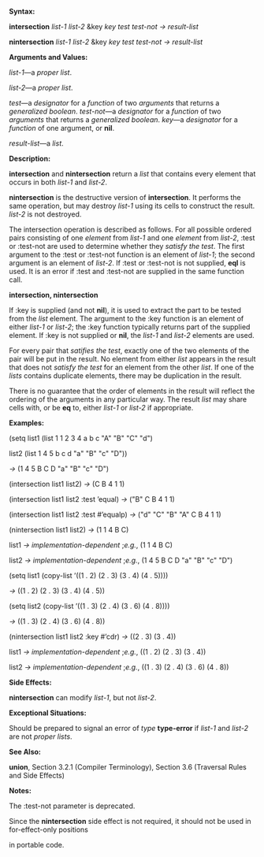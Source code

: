  

**Syntax:** 

**intersection** *list-1 list-2* &key *key test test-not → result-list* 

**nintersection** *list-1 list-2* &key *key test test-not → result-list* 

**Arguments and Values:** 

*list-1*—a *proper list*. 

*list-2*—a *proper list*. 

*test*—a *designator* for a *function* of two *arguments* that returns a *generalized boolean*. *test-not*—a *designator* for a *function* of two *arguments* that returns a *generalized boolean*. *key*—a *designator* for a *function* of one argument, or **nil**. 

*result-list*—a *list*. 

**Description:** 

**intersection** and **nintersection** return a *list* that contains every element that occurs in both *list-1* and *list-2*. 

**nintersection** is the destructive version of **intersection**. It performs the same operation, but may destroy *list-1* using its cells to construct the result. *list-2* is not destroyed. 

The intersection operation is described as follows. For all possible ordered pairs consisting of one *element* from *list-1* and one *element* from *list-2*, :test or :test-not are used to determine whether they *satisfy the test*. The first argument to the :test or :test-not function is an element of *list-1*; the second argument is an element of *list-2*. If :test or :test-not is not supplied, **eql** is used. It is an error if :test and :test-not are supplied in the same function call. 



 

 

**intersection, nintersection** 

If :key is supplied (and not **nil**), it is used to extract the part to be tested from the *list* element. The argument to the :key function is an element of either *list-1* or *list-2*; the :key function typically returns part of the supplied element. If :key is not supplied or **nil**, the *list-1* and *list-2* elements are used. 

For every pair that *satifies the test*, exactly one of the two elements of the pair will be put in the result. No element from either *list* appears in the result that does not *satisfy the test* for an element from the other *list*. If one of the *lists* contains duplicate elements, there may be duplication in the result. 

There is no guarantee that the order of elements in the result will reflect the ordering of the arguments in any particular way. The result *list* may share cells with, or be **eq** to, either *list-1* or *list-2* if appropriate. 

**Examples:** 

(setq list1 (list 1 1 2 3 4 a b c "A" "B" "C" "d") 

list2 (list 1 4 5 b c d "a" "B" "c" "D")) 

*→* (1 4 5 B C D "a" "B" "c" "D") 

(intersection list1 list2) *→* (C B 4 1 1) 

(intersection list1 list2 :test ’equal) *→* ("B" C B 4 1 1) 

(intersection list1 list2 :test #’equalp) *→* ("d" "C" "B" "A" C B 4 1 1) 

(nintersection list1 list2) *→* (1 1 4 B C) 

list1 *→ implementation-dependent* ;*e.g.*, (1 1 4 B C) 

list2 *→ implementation-dependent* ;*e.g.*, (1 4 5 B C D "a" "B" "c" "D") 

(setq list1 (copy-list ’((1 . 2) (2 . 3) (3 . 4) (4 . 5)))) 

*→* ((1 . 2) (2 . 3) (3 . 4) (4 . 5)) 

(setq list2 (copy-list ’((1 . 3) (2 . 4) (3 . 6) (4 . 8)))) 

*→* ((1 . 3) (2 . 4) (3 . 6) (4 . 8)) 

(nintersection list1 list2 :key #’cdr) *→* ((2 . 3) (3 . 4)) 

list1 *→ implementation-dependent* ;*e.g.*, ((1 . 2) (2 . 3) (3 . 4)) 

list2 *→ implementation-dependent* ;*e.g.*, ((1 . 3) (2 . 4) (3 . 6) (4 . 8)) 

**Side Effects:** 

**nintersection** can modify *list-1*, but not *list-2*. 

**Exceptional Situations:** 

Should be prepared to signal an error of *type* **type-error** if *list-1* and *list-2* are not *proper lists*. 

**See Also:** 

**union**, Section 3.2.1 (Compiler Terminology), Section 3.6 (Traversal Rules and Side Effects) 

**Notes:** 

The :test-not parameter is deprecated. 

Since the **nintersection** side effect is not required, it should not be used in for-effect-only positions 

 

 

in portable code. 

